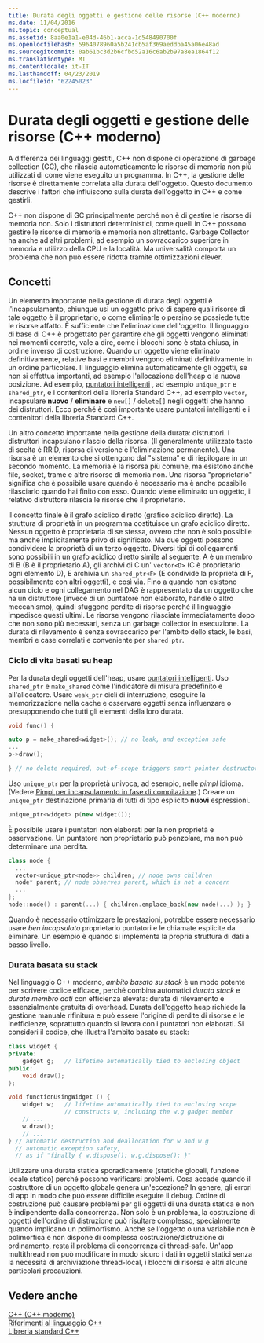 ```yaml
---
title: Durata degli oggetti e gestione delle risorse (C++ moderno)
ms.date: 11/04/2016
ms.topic: conceptual
ms.assetid: 8aa0e1a1-e04d-46b1-acca-1d548490700f
ms.openlocfilehash: 5964078960a5b241cb5af369aeddba45a06e48ad
ms.sourcegitcommit: 0ab61bc3d2b6cfbd52a16c6ab2b97a8ea1864f12
ms.translationtype: MT
ms.contentlocale: it-IT
ms.lasthandoff: 04/23/2019
ms.locfileid: "62245023"
---
```

# <a name="object-lifetime-and-resource-management-modern-c"></a>Durata degli oggetti e gestione delle risorse (C++ moderno)

A differenza dei linguaggi gestiti, C++ non dispone di operazione di garbage collection (GC), che rilascia automaticamente le risorse di memoria non più utilizzati di come viene eseguito un programma. In C++, la gestione delle risorse è direttamente correlata alla durata dell'oggetto. Questo documento descrive i fattori che influiscono sulla durata dell'oggetto in C++ e come gestirli.

C++ non dispone di GC principalmente perché non è di gestire le risorse di memoria non. Solo i distruttori deterministici, come quelli in C++ possono gestire le risorse di memoria e memoria non altrettanto. Garbage Collector ha anche ad altri problemi, ad esempio un sovraccarico superiore in memoria e utilizzo della CPU e la località. Ma universalità comporta un problema che non può essere ridotta tramite ottimizzazioni clever.

## <a name="concepts"></a>Concetti

Un elemento importante nella gestione di durata degli oggetti è l'incapsulamento, chiunque usi un oggetto privo di sapere quali risorse di tale oggetto è il proprietario, o come eliminarle o persino se possiede tutte le risorse affatto. È sufficiente che l'eliminazione dell'oggetto. Il linguaggio di base di C++ è progettato per garantire che gli oggetti vengono eliminati nei momenti corrette, vale a dire, come i blocchi sono è stata chiusa, in ordine inverso di costruzione. Quando un oggetto viene eliminato definitivamente, relative basi e membri vengono eliminati definitivamente in un ordine particolare.  Il linguaggio elimina automaticamente gli oggetti, se non si effettua importanti, ad esempio l'allocazione dell'heap o la nuova posizione.  Ad esempio, [puntatori intelligenti](../cpp/smart-pointers-modern-cpp.md) , ad esempio `unique_ptr` e `shared_ptr`, e i contenitori della libreria Standard C++, ad esempio `vector`, incapsulare **nuovo** /  **eliminare** e `new[]` / `delete[]` negli oggetti che hanno dei distruttori. Ecco perché è così importante usare puntatori intelligenti e i contenitori della libreria Standard C++.

Un altro concetto importante nella gestione della durata: distruttori. I distruttori incapsulano rilascio della risorsa.  (Il generalmente utilizzato tasto di scelta è RRID, risorsa di versione è l'eliminazione permanente).  Una risorsa è un elemento che si ottengono dal "sistema" e di riepilogare in un secondo momento.  La memoria è la risorsa più comune, ma esistono anche file, socket, trame e altre risorse di memoria non. Una risorsa "proprietario" significa che è possibile usare quando è necessario ma è anche possibile rilasciarlo quando hai finito con esso.  Quando viene eliminato un oggetto, il relativo distruttore rilascia le risorse che il proprietario.

Il concetto finale è il grafo aciclico diretto (grafico aciclico diretto).  La struttura di proprietà in un programma costituisce un grafo aciclico diretto. Nessun oggetto è proprietaria di se stessa, ovvero che non è solo possibile ma anche implicitamente privo di significato. Ma due oggetti possono condividere la proprietà di un terzo oggetto.  Diversi tipi di collegamenti sono possibili in un grafo aciclico diretto simile al seguente: A è un membro di B (B è il proprietario A), gli archivi di C un' `vector<D>` (C è proprietario ogni elemento D), E archivia un `shared_ptr<F>` (E condivide la proprietà di F, possibilmente con altri oggetti), e così via.  Fino a quando non esistono alcun ciclo e ogni collegamento nel DAG è rappresentato da un oggetto che ha un distruttore (invece di un puntatore non elaborato, handle o altro meccanismo), quindi sfuggono perdite di risorse perché il linguaggio impedisce questi ultimi. Le risorse vengono rilasciate immediatamente dopo che non sono più necessari, senza un garbage collector in esecuzione. La durata di rilevamento è senza sovraccarico per l'ambito dello stack, le basi, membri e case correlati e conveniente per `shared_ptr`.

### <a name="heap-based-lifetime"></a>Ciclo di vita basati su heap

Per la durata degli oggetti dell'heap, usare [puntatori intelligenti](../cpp/smart-pointers-modern-cpp.md). Uso `shared_ptr` e `make_shared` come l'indicatore di misura predefinito e all'allocatore. Usare `weak_ptr` cicli di interruzione, eseguire la memorizzazione nella cache e osservare oggetti senza influenzare o presupponendo che tutti gli elementi della loro durata.

```cpp
void func() {

auto p = make_shared<widget>(); // no leak, and exception safe
...
p->draw();

} // no delete required, out-of-scope triggers smart pointer destructor
```

Uso `unique_ptr` per la proprietà univoca, ad esempio, nelle *pimpl* idioma. (Vedere [Pimpl per incapsulamento in fase di compilazione](../cpp/pimpl-for-compile-time-encapsulation-modern-cpp.md).) Creare un `unique_ptr` destinazione primaria di tutti di tipo esplicito **nuovi** espressioni.

```cpp
unique_ptr<widget> p(new widget());
```

È possibile usare i puntatori non elaborati per la non proprietà e osservazione. Un puntatore non proprietario può penzolare, ma non può determinare una perdita.

```cpp
class node {
  ...
  vector<unique_ptr<node>> children; // node owns children
  node* parent; // node observes parent, which is not a concern
  ...
};
node::node() : parent(...) { children.emplace_back(new node(...) ); }
```

Quando è necessario ottimizzare le prestazioni, potrebbe essere necessario usare *ben incapsulato* proprietario puntatori e le chiamate esplicite da eliminare. Un esempio è quando si implementa la propria struttura di dati a basso livello.

### <a name="stack-based-lifetime"></a>Durata basata su stack

Nel linguaggio C++ moderno, *ambito basato su stack* è un modo potente per scrivere codice efficace, perché combina automatici *durata stack* e *durata membro dati* con efficienza elevata: durata di rilevamento è essenzialmente gratuita di overhead. Durata dell'oggetto heap richiede la gestione manuale rifinitura e può essere l'origine di perdite di risorse e le inefficienze, soprattutto quando si lavora con i puntatori non elaborati. Si consideri il codice, che illustra l'ambito basato su stack:

```cpp
class widget {
private:
    gadget g;   // lifetime automatically tied to enclosing object
public:
    void draw();
};

void functionUsingWidget () {
    widget w;   // lifetime automatically tied to enclosing scope
                // constructs w, including the w.g gadget member
    // ...
    w.draw();
    // ...
} // automatic destruction and deallocation for w and w.g
  // automatic exception safety,
  // as if "finally { w.dispose(); w.g.dispose(); }"
```

Utilizzare una durata statica sporadicamente (statiche globali, funzione locale statico) perché possono verificarsi problemi. Cosa accade quando il costruttore di un oggetto globale genera un'eccezione? In genere, gli errori di app in modo che può essere difficile eseguire il debug. Ordine di costruzione può causare problemi per gli oggetti di una durata statica e non è indipendente dalla concorrenza. Non solo è un problema, la costruzione di oggetti dell'ordine di distruzione può risultare complesso, specialmente quando implicano un polimorfismo. Anche se l'oggetto o una variabile non è polimorfica e non dispone di complessa costruzione/distruzione di ordinamento, resta il problema di concorrenza di thread-safe. Un'app multithread non può modificare in modo sicuro i dati in oggetti statici senza la necessità di archiviazione thread-local, i blocchi di risorsa e altri alcune particolari precauzioni.

## <a name="see-also"></a>Vedere anche

[C++ (C++ moderno)](../cpp/welcome-back-to-cpp-modern-cpp.md)<br/>
[Riferimenti al linguaggio C++](../cpp/cpp-language-reference.md)<br/>
[Libreria standard C++](../standard-library/cpp-standard-library-reference.md)
